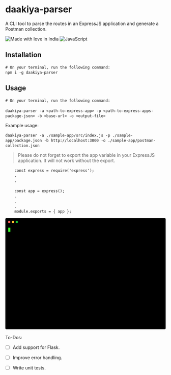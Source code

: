 # daakiya-parser

A CLI tool to parse the routes in an ExpressJS application and generate a Postman collection.

![Made with love in India](https://madewithlove.now.sh/in?heart=true&template=for-the-badge)
![JavaScript](https://img.shields.io/badge/JavaScript-F7DF1E?style=for-the-badge&logo=javascript&logoColor=black)

## Installation

```
# On your terminal, run the following command:
npm i -g daakiya-parser
```

## Usage

```
# On your terminal, run the following command:

daakiya-parser -a <path-to-express-app> -p <path-to-express-apps-package-json> -b <base-url> -o <output-file>
```

Example usage:

```
daakiya-parser -a ./sample-app/src/index.js -p ./sample-app/package.json -b http://localhost:3000 -o ./sample-app/postman-collection.json
```

> Please do not forget to export the app variable in your ExpressJS application. It will not work without the export.

```
    const express = require('express');
    .
    .

    const app = express();
    .
    .
    .
    module.exports = { app };
```

![Exmaple](./1728450375.svg)

To-Dos:

-   [ ] Add support for Flask.
-   [ ] Improve error handling.
-   [ ] Write unit tests.

